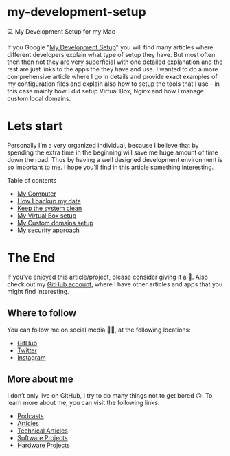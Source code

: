 # my-development-setup

💻 My Development Setup for my Mac

If you Google "[My Development Setup](https://www.google.com/search?q=My+Development+Setup)" you will find many articles where different developers explain what type of setup they have. But most often then then not they are very superficial with one detailed explanation and the rest are just links to the apps the they have and use. I wanted to do a more comprehensive article where I go in details and provide exact examples of my configuration files and explain also how to setup the tools that I use - in this case mainly how I did setup Virtual Box, Nginx and how I manage custom local domains.

# Lets start

Personally I’m a very organized individual, because I believe that by spending the extra time in the beginning will save me huge amount of time down the road. Thus by having a well designed development environment is so important to me. I hope you'll find in this article something interesting.

Table of contents

- [My Computer]()
- [How I backup my data]()
- [Keep the system clean]()
- [My Virtual Box setup]()
- [My Custom domains setup]()
- [My security approach]()

# The End

If you've enjoyed this article/project, please consider giving it a 🌟. Also check out my [GitHub account](https://github.com/davidgatti), where I have other articles and apps that you might find interesting.

## Where to follow

You can follow me on social media 🐙😇, at the following locations:

- [GitHub](https://github.com/davidgatti)
- [Twitter](https://twitter.com/dawidgatti)
- [Instagram](https://www.instagram.com/gattidavid/)

## More about me

I don’t only live on GitHub, I try to do many things not to get bored 🙃. To learn more about me, you can visit the following links:

- [Podcasts](http://david.gatti.pl/podcasts)
- [Articles](http://david.gatti.pl/articles)
- [Technical Articles](http://david.gatti.pl/technical_articles)
- [Software Projects](http://david.gatti.pl/software_projects)
- [Hardware Projects](http://david.gatti.pl/hardware_projects)
